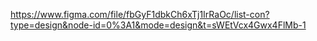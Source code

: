 https://www.figma.com/file/fbGyF1dbkCh6xTj1IrRaOc/list-con?type=design&node-id=0%3A1&mode=design&t=sWEtVcx4Gwx4FlMb-1
